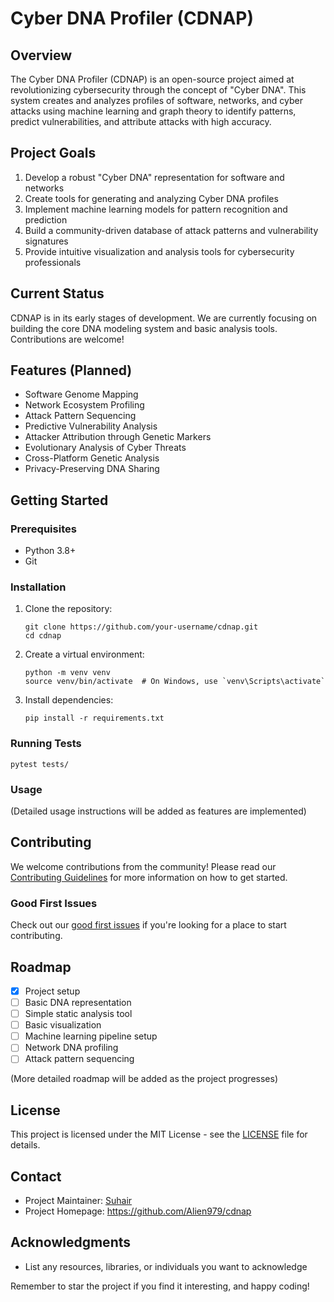 # Cyber DNA Profiler (CDNAP)

## Overview

The Cyber DNA Profiler (CDNAP) is an open-source project aimed at revolutionizing cybersecurity through the concept of "Cyber DNA". This system creates and analyzes profiles of software, networks, and cyber attacks using machine learning and graph theory to identify patterns, predict vulnerabilities, and attribute attacks with high accuracy.

## Project Goals

1. Develop a robust "Cyber DNA" representation for software and networks
2. Create tools for generating and analyzing Cyber DNA profiles
3. Implement machine learning models for pattern recognition and prediction
4. Build a community-driven database of attack patterns and vulnerability signatures
5. Provide intuitive visualization and analysis tools for cybersecurity professionals

## Current Status

CDNAP is in its early stages of development. We are currently focusing on building the core DNA modeling system and basic analysis tools. Contributions are welcome!

## Features (Planned)

- Software Genome Mapping
- Network Ecosystem Profiling
- Attack Pattern Sequencing
- Predictive Vulnerability Analysis
- Attacker Attribution through Genetic Markers
- Evolutionary Analysis of Cyber Threats
- Cross-Platform Genetic Analysis
- Privacy-Preserving DNA Sharing

## Getting Started

### Prerequisites

- Python 3.8+
- Git

### Installation

1. Clone the repository:
   ```
   git clone https://github.com/your-username/cdnap.git
   cd cdnap
   ```

2. Create a virtual environment:
   ```
   python -m venv venv
   source venv/bin/activate  # On Windows, use `venv\Scripts\activate`
   ```

3. Install dependencies:
   ```
   pip install -r requirements.txt
   ```

### Running Tests

```
pytest tests/
```

### Usage

(Detailed usage instructions will be added as features are implemented)

## Contributing

We welcome contributions from the community! Please read our [Contributing Guidelines](CONTRIBUTING.md) for more information on how to get started.

### Good First Issues

Check out our [good first issues](https://github.com/your-username/cdnap/labels/good%20first%20issue) if you're looking for a place to start contributing.

## Roadmap

- [x] Project setup
- [ ] Basic DNA representation
- [ ] Simple static analysis tool
- [ ] Basic visualization
- [ ] Machine learning pipeline setup
- [ ] Network DNA profiling
- [ ] Attack pattern sequencing

(More detailed roadmap will be added as the project progresses)

## License

This project is licensed under the MIT License - see the [LICENSE](LICENSE) file for details.

## Contact

- Project Maintainer: [Suhair](mailto:suhair2100@gmail.com)
- Project Homepage: https://github.com/Alien979/cdnap

## Acknowledgments

- List any resources, libraries, or individuals you want to acknowledge

Remember to star the project if you find it interesting, and happy coding!